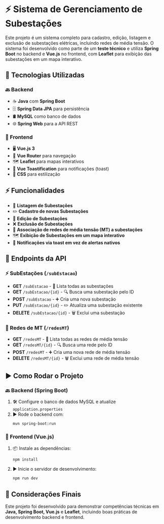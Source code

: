 # ⚡ Sistema de Gerenciamento de Subestações

Este projeto é um sistema completo para cadastro, edição, listagem e exclusão de subestações elétricas, incluindo redes de média tensão. O sistema foi desenvolvido como parte de um **teste técnico** e utiliza **Spring Boot** no backend e **Vue.js** no frontend, com **Leaflet** para exibição das subestações em um mapa interativo.

## 🚀 Tecnologias Utilizadas

### 🔙 Backend
- ☕ **Java** com **Spring Boot**
- 🗄 **Spring Data JPA** para persistência
- 🛢 **MySQL** como banco de dados
- 🌐 **Spring Web** para a API REST

### 🎨 Frontend
- 🖥 **Vue.js 3**
- 🚏 **Vue Router** para navegação
- 🗺 **Leaflet** para mapas interativos
- 🔔 **Vue Toastification** para notificações (toast)
- 🎨 **CSS** para estilização

## ⚡ Funcionalidades
- 📜 **Listagem de Subestações**
- ✏️ **Cadastro de novas Subestações**
- 🔄 **Edição de Subestações**
- ❌ **Exclusão de Subestações**
- 🔗 **Associação de redes de média tensão (MT) a subestações**
- 🗺 **Exibição de Subestações em um mapa interativo**
- 🔔 **Notificações via toast em vez de alertas nativos**

## 📡 Endpoints da API

### ⚡ SubEstações (`/subEstacao`)
- **GET** `/subEstacao` - 📜 Lista todas as subestações
- **GET** `/subEstacao/{id}` - 🔍 Busca uma subestação pelo ID
- **POST** `/subEstacao` - ➕ Cria uma nova subestação
- **PUT** `/subEstacao/{id}` - ✏️ Atualiza uma subestação existente
- **DELETE** `/subEstacao/{id}` - 🗑 Exclui uma subestação

### 🔌 Redes de MT (`/redesMT`)
- **GET** `/redesMT` - 📜 Lista todas as redes de média tensão
- **GET** `/redesMT/{id}` - 🔍 Busca uma rede pelo ID
- **POST** `/redesMT` - ➕ Cria uma nova rede de média tensão
- **DELETE** `/redesMT/{id}` - 🗑 Exclui uma rede de média tensão

## ▶️ Como Rodar o Projeto

### 🔙 Backend (Spring Boot)
1. 🛠 Configure o banco de dados MySQL e atualize `application.properties`
2. ▶️ Rode o backend com:
   ```sh
   mvn spring-boot:run
   ```

### 🎨 Frontend (Vue.js)
1. 📦 Instale as dependências:
   ```sh
   npm install
   ```
2. ▶️ Inicie o servidor de desenvolvimento:
   ```sh
   npm run dev
   ```

## 🎯 Considerações Finais
Este projeto foi desenvolvido para demonstrar competências técnicas em **Java, Spring Boot, Vue.js** e **Leaflet**, incluindo boas práticas de desenvolvimento backend e frontend.
